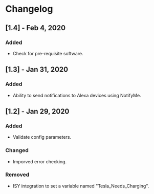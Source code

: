 # Changelog

## [1.4] - Feb 4, 2020
### Added
- Check for pre-requisite software.

## [1.3] - Jan 31, 2020
### Added
- Ability to send notifications to Alexa devices using NotifyMe.

## [1.2] - Jan 29, 2020
### Added
- Validate config parameters.

### Changed
- Imporved error checking.

### Removed
- ISY integration to set a variable named "Tesla_Needs_Charging".
